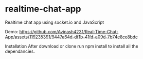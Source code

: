 # realtime-chat-app
Realtime chat app using socket.io and JavaScript

Demo: https://github.com/Avinash4231/Real-Time-Chat-App/assets/119235391/9447a64d-df1b-41fd-a09d-7b74e8ce8bdc



Installation
After download or clone run npm install to install all the dependancies.




